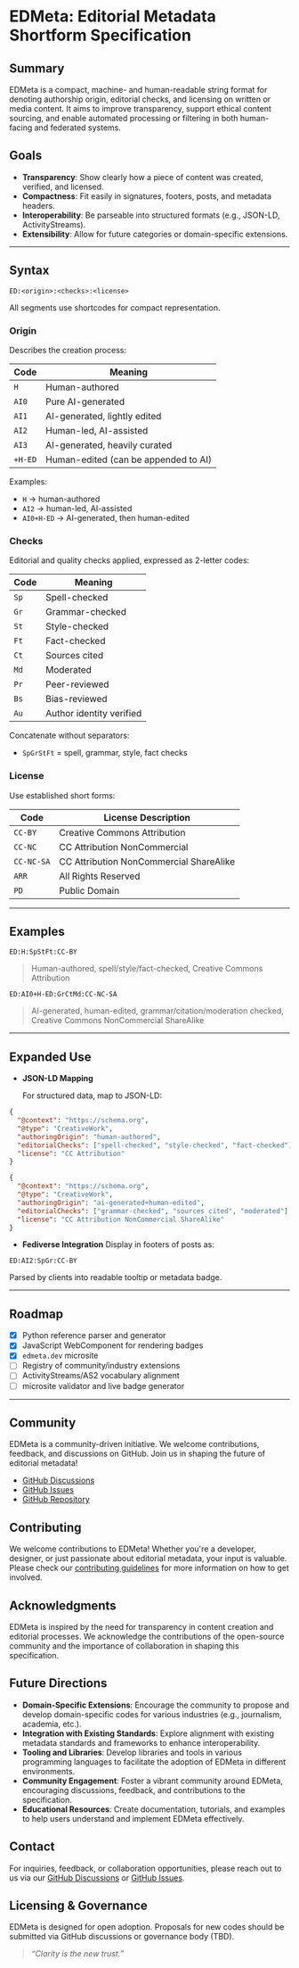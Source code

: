 # EDMeta: Editorial Metadata Shortform Specification

## Summary

EDMeta is a compact, machine- and human-readable string format for denoting authorship origin, editorial checks, and licensing on written or media content. It aims to improve transparency, support ethical content sourcing, and enable automated processing or filtering in both human-facing and federated systems.

## Goals

- **Transparency**: Show clearly how a piece of content was created, verified, and licensed.
- **Compactness**: Fit easily in signatures, footers, posts, and metadata headers.
- **Interoperability**: Be parseable into structured formats (e.g., JSON-LD, ActivityStreams).
- **Extensibility**: Allow for future categories or domain-specific extensions.

---

## Syntax

```text
ED:<origin>:<checks>:<license>
```

All segments use shortcodes for compact representation.

### Origin

Describes the creation process:

| Code    | Meaning                               |
|---------|----------------------------------------|
| `H`     | Human-authored                         |
| `AI0`   | Pure AI-generated                      |
| `AI1`   | AI-generated, lightly edited           |
| `AI2`   | Human-led, AI-assisted                 |
| `AI3`   | AI-generated, heavily curated          |
| `+H-ED` | Human-edited (can be appended to AI)   |

Examples:

- `H` → human-authored
- `AI2` → human-led, AI-assisted
- `AI0+H-ED` → AI-generated, then human-edited

### Checks

Editorial and quality checks applied, expressed as 2-letter codes:

| Code | Meaning             |
|------|---------------------|
| `Sp` | Spell-checked       |
| `Gr` | Grammar-checked     |
| `St` | Style-checked       |
| `Ft` | Fact-checked        |
| `Ct` | Sources cited       |
| `Md` | Moderated           |
| `Pr` | Peer-reviewed       |
| `Bs` | Bias-reviewed       |
| `Au` | Author identity verified |

Concatenate without separators:

- `SpGrStFt` = spell, grammar, style, fact checks

### License

Use established short forms:

| Code       | License Description                         |
|------------|---------------------------------------------|
| `CC-BY`    | Creative Commons Attribution                 |
| `CC-NC`    | CC Attribution NonCommercial                 |
| `CC-NC-SA` | CC Attribution NonCommercial ShareAlike     |
| `ARR`      | All Rights Reserved                         |
| `PD`       | Public Domain                               |

---

## Examples

```text
ED:H:SpStFt:CC-BY
```

> Human-authored, spell/style/fact-checked, Creative Commons Attribution

```text
ED:AI0+H-ED:GrCtMd:CC-NC-SA
```

> AI-generated, human-edited, grammar/citation/moderation checked, Creative Commons NonCommercial ShareAlike

---

## Expanded Use

- **JSON-LD Mapping**

  For structured data, map to JSON-LD:

```json
{
  "@context": "https://schema.org",
  "@type": "CreativeWork",
  "authoringOrigin": "human-authored",
  "editorialChecks": ["spell-checked", "style-checked", "fact-checked"],
  "license": "CC Attribution"
}
```

```json
{
  "@context": "https://schema.org",
  "@type": "CreativeWork",
  "authoringOrigin": "ai-generated+human-edited",
  "editorialChecks": ["grammar-checked", "sources cited", "moderated"],
  "license": "CC Attribution NonCommercial ShareAlike"
}
```

- **Fediverse Integration**
  Display in footers of posts as:

```text
ED:AI2:SpGr:CC-BY
```

Parsed by clients into readable tooltip or metadata badge.

---

## Roadmap

- [x] Python reference parser and generator
- [x] JavaScript WebComponent for rendering badges
- [x] `edmeta.dev` microsite
- [ ] Registry of community/industry extensions
- [ ] ActivityStreams/AS2 vocabulary alignment
- [ ] microsite validator and live badge generator

---

## Community

EDMeta is a community-driven initiative. We welcome contributions, feedback, and discussions on GitHub.
Join us in shaping the future of editorial metadata!

- [GitHub Discussions](https://github.com/EditorialMetadata/EDMeta/discussions)
- [GitHub Issues](https://github.com/EditorialMetadata/EDMeta/issues)
- [GitHub Repository](https://github.com/EditorialMetadata/EDMeta)

## Contributing

We welcome contributions to EDMeta! Whether you're a developer, designer, or just passionate about editorial metadata, your input is valuable. Please check our [contributing guidelines](https://github.com/EditorialMetadata/EDMeta/blob/main/CONTRIBUTING.md) for more information on how to get involved.

## Acknowledgments

EDMeta is inspired by the need for transparency in content creation and editorial processes. We acknowledge the contributions of the open-source community and the importance of collaboration in shaping this specification.

## Future Directions

- **Domain-Specific Extensions**: Encourage the community to propose and develop domain-specific codes for various industries (e.g., journalism, academia, etc.).
- **Integration with Existing Standards**: Explore alignment with existing metadata standards and frameworks to enhance interoperability.
- **Tooling and Libraries**: Develop libraries and tools in various programming languages to facilitate the adoption of EDMeta in different environments.
- **Community Engagement**: Foster a vibrant community around EDMeta, encouraging discussions, feedback, and contributions to the specification.
- **Educational Resources**: Create documentation, tutorials, and examples to help users understand and implement EDMeta effectively.

## Contact

For inquiries, feedback, or collaboration opportunities, please reach out to us via our [GitHub Discussions](https://github.com/EditorialMetadata/EDMeta/discussions) or [GitHub Issues](https://github.com/EditorialMetadata/EDMeta/issues).

## Licensing & Governance

EDMeta is designed for open adoption. Proposals for new codes should be submitted via GitHub discussions or governance body (TBD).

> _“Clarity is the new trust.”_
